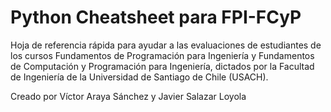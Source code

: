 # Python Cheatsheet para FPI-FCyP

Hoja de referencia rápida para ayudar a las evaluaciones de estudiantes de los cursos Fundamentos de Programación para Ingeniería y Fundamentos de Computación y Programación para Ingeniería, dictados por la Facultad de Ingeniería de la Universidad de Santiago de Chile (USACH).

Creado por Víctor Araya Sánchez y Javier Salazar Loyola
